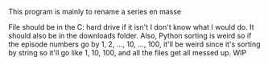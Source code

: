 This program is mainly to rename a series en masse

File should be in the C: hard drive if it isn't I don't know what I would do. It should also be in the downloads folder.
Also, Python sorting is weird so if the episode numbers go by 1, 2, ..., 10, ..., 100, it'll be weird since it's sorting by string so it'll go like 1, 10, 100, and all the files get all messed up.
WIP
